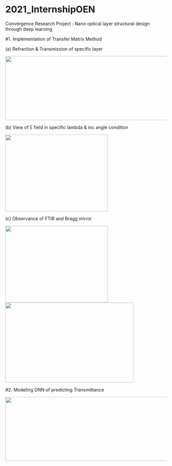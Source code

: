 # 2021_InternshipOEN
Convergence Research Project : Nano optical layer structural design through deep learning

#1. Implementation of Transfer Matrix Method

(a) Refraction & Transmission of specific layer

<img src="https://user-images.githubusercontent.com/77601144/105927563-9618ef00-6087-11eb-8b6d-f20569919e68.png" width="600" height="200">

(b) View of E field in specific lambda & inc angle condition 

<img src="https://user-images.githubusercontent.com/77601144/105927626-b8127180-6087-11eb-86d4-ba1312c26e50.gif" width="320" height="240">

(c) Observance of FTIR and Bragg mirror

<img src="https://user-images.githubusercontent.com/77601144/105927651-c3fe3380-6087-11eb-8184-b2d7f298ba77.gif" width="320" height="240"> <img src="https://user-images.githubusercontent.com/77601144/105927676-d0828c00-6087-11eb-9ced-1bfb4511671b.png" width="400" height="250">


#2. Modeling DNN of predicting Transmittance

<img src="https://user-images.githubusercontent.com/77601144/107468911-2b4dd480-6bac-11eb-8adc-7c9693b78cd1.PNG" width="600" height="200">
